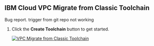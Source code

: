 ## IBM Cloud VPC Migrate from Classic Toolchain

Bug report.  trigger from git repo not working

1. Click the **Create Toolchain** button to get started.

      [![VPC Migrate from Classic Toolchain](https://cloud.ibm.com/devops/graphics/create_toolchain_button.png)](https://cloud.ibm.com/devops/setup/deploy/?repository=https://github.com/powellquiring/toolchaintest&env_id=ibm:yp:us-south)

